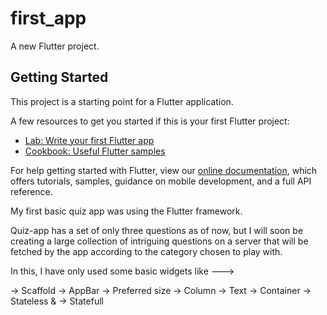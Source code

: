# first_app

A new Flutter project.

## Getting Started

This project is a starting point for a Flutter application.

A few resources to get you started if this is your first Flutter project:

- [Lab: Write your first Flutter app](https://flutter.dev/docs/get-started/codelab)
- [Cookbook: Useful Flutter samples](https://flutter.dev/docs/cookbook)

For help getting started with Flutter, view our
[online documentation](https://flutter.dev/docs), which offers tutorials,
samples, guidance on mobile development, and a full API reference.


My first basic quiz app was using the Flutter framework.

Quiz-app has a set of only three questions as of now, but I will soon be creating a large collection of intriguing questions on a server that will be fetched by the app according to the category chosen to play with.

In this, I have only used some basic widgets like --->

-> Scaffold -> AppBar -> Preferred size -> Column -> Text -> Container -> Stateless & -> Statefull